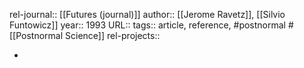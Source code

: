 rel-journal:: [[Futures (journal)]]
author:: [[Jerome Ravetz]], [[Silvio Funtowicz]]
year:: 1993
URL::
tags:: article, reference, #postnormal #[[Postnormal Science]]
rel-projects::


-
